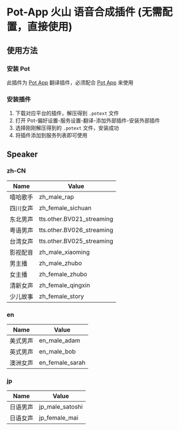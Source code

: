 # Pot-App 火山 语音合成插件 (无需配置，直接使用)

## 使用方法

### 安装 Pot

此插件为 [Pot App](https://github.com/pot-app/pot-desktop) 翻译插件，必须配合 [Pot App](https://github.com/pot-app/pot-desktop) 来使用

### 安装插件

1. 下载对应平台的插件，解压得到 `.potext` 文件
2. 打开 Pot-偏好设置-服务设置-翻译-添加外部插件-安装外部插件
3. 选择刚刚解压得到的 `.potext` 文件，安装成功
4. 将插件添加到服务列表即可使用

## Speaker

### zh-CN

| Name |      Value     |
|------|----------------|
| 嘻哈歌手 | zh_male_rap |
| 四川女声 | zh_female_sichuan |
| 东北男声 | tts.other.BV021_streaming |
| 粤语男声 | tts.other.BV026_streaming |
| 台湾女声 | tts.other.BV025_streaming |
| 影视配音 | zh_male_xiaoming |
| 男主播 | zh_male_zhubo |
| 女主播 | zh_female_zhubo |
| 清新女声 | zh_female_qingxin |
| 少儿故事 | zh_female_story |

### en

| Name |      Value     |
|------|----------------|
| 美式男声 | en_male_adam |
| 英式男声 | en_male_bob |
| 澳洲女声 | en_female_sarah |

### jp

| Name |      Value     |
|------|----------------|
| 日语男声 | jp_male_satoshi |
| 日语女声 | jp_female_mai |
